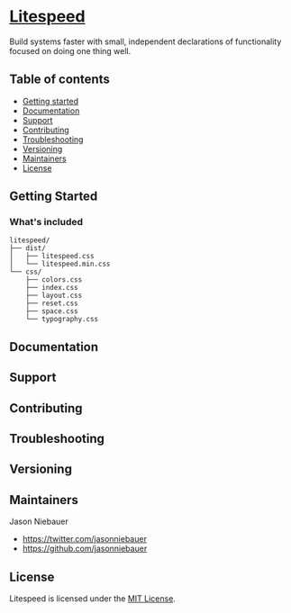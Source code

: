 # [Litespeed](https://www.litespeed.io)
<!-- 
[![GitHub Release](https://img.shields.io/github/release/twbs/ratchet.svg)](https://github.com/twbs/ratchet/releases)
[![Build Status](https://img.shields.io/travis/twbs/ratchet/master.svg)](https://travis-ci.org/twbs/ratchet)
-->
Build systems faster with small, independent declarations of functionality focused on doing one thing well.

## Table of contents

* [Getting started](#getting-started)
* [Documentation](#documentation)
* [Support](#support)
* [Contributing](#contributing)
* [Troubleshooting](#troubleshooting)
* [Versioning](#verisioning)
* [Maintainers](#maintainers)
* [License](#license)

## Getting Started

### What's included

```
litespeed/
├── dist/
│   ├── litespeed.css
│   └── litespeed.min.css
└── css/
    ├── colors.css
    ├── index.css
    ├── layout.css
    ├── reset.css
    ├── space.css
    └── typography.css
```


## Documentation

## Support

## Contributing

## Troubleshooting

## Versioning

## Maintainers
Jason Niebauer
- https://twitter.com/jasonniebauer
- https://github.com/jasonniebauer

## License
Litespeed is licensed under the [MIT License](http://opensource.org/licenses/MIT).
